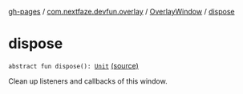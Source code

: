 [gh-pages](../../index.md) / [com.nextfaze.devfun.overlay](../index.md) / [OverlayWindow](index.md) / [dispose](./dispose.md)

# dispose

`abstract fun dispose(): `[`Unit`](https://kotlinlang.org/api/latest/jvm/stdlib/kotlin/-unit/index.html) [(source)](https://github.com/NextFaze/dev-fun/tree/master/devfun/src/main/java/com/nextfaze/devfun/overlay/OverlayWindow.kt#L134)

Clean up listeners and callbacks of this window.

